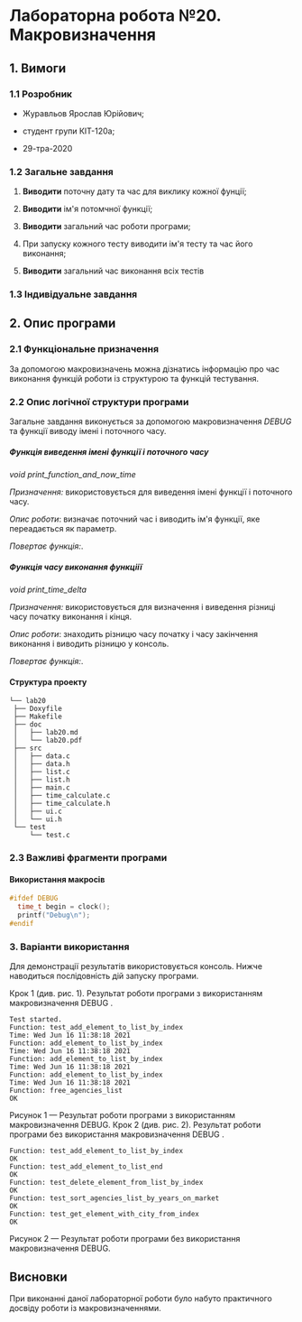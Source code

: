 ﻿# Лабораторна робота №20. Макровизначення

## 1. Вимоги

### 1.1 Розробник

-   Журавльов Ярослав Юрійович;
    
-   студент групи КІТ-120а;
    
-   29-тра-2020
    

### 1.2 Загальне завдання

1.  **Виводити**  поточну дату та час для виклику кожної фунції;
    
2.  **Виводити**  ім'я потомчної функції;
    
3.  **Виводити**  загальний час роботи програми;
    
4.  При запуску кожного тесту виводити ім'я тесту та час його виконання;
    
5.  **Виводити**  загальний час виконання всіх тестів

### 1.3 Індивідуальне завдання


## 2. Опис програми

### 2.1 Функціональне призначення
За допомогою макровизначень можна дізнатись інформацію про час виконання функцій роботи із структурою та функцій тестування.

### 2.2 Опис логічної структури програми
Загальне завдання виконується за допомогою макровизначення *DEBUG* та функції виводу імені і поточного часу.
##### _Функція виведення імені функції і поточного часу_

*void print_function_and_now_time*

_Призначення:_ використовується для  виведення імені функції і поточного часу.


_Опис роботи_: визначає поточний час і виводить ім'я функції, яке переадається як параметр.

_Повертає функція:_.
##### _Функція часу виконання функціії_

*void print_time_delta*

_Призначення:_ використовується для визначення і виведення різниці часу початку виконання і кінця.

_Опис роботи_: знаходить різницю часу початку і часу закінчення виконання і виводить різницю у консоль.

_Повертає функція:_.

#### Структура проекту

```
└── lab20
 ├── Doxyfile
 ├── Makefile
 ├── doc
 │   ├── lab20.md
 │   └── lab20.pdf
 ├── src 
 │   ├── data.c
 │   ├── data.h
 │   ├── list.c
 │   ├── list.h
 │   ├── main.c
 │   ├── time_calculate.c
 │   ├── time_calculate.h
 │   ├── ui.c
 │   └── ui.h                                                                                                                               		    	   	 		     
 └── test
	 └── test.c
```

### 2.3 Важливі фрагменти програми
#### Використання макросів
```c
#ifdef DEBUG  
  time_t begin = clock();  
  printf("Debug\n");  
#endif
```
### 3. Варіанти використання

Для демонстрації результатів використовується консоль. Нижче наводиться послідовність дій запуску програми.

Крок 1 (див. рис. 1). Результат роботи програми з використанням макровизначення DEBUG . 
```
Test started.                                                                                                                                                                                                                                                                 
Function: test_add_element_to_list_by_index                                                                                                                                                                                                                                   
Time: Wed Jun 16 11:38:18 2021                                                                                                         
Function: add_element_to_list_by_index                                                                                                                                                                                                                                                                                                                                                                               
Time: Wed Jun 16 11:38:18 2021                                                                                                         
Function: add_element_to_list_by_index                                                                                                                                                                                                                                                                                                                                                                               
Time: Wed Jun 16 11:38:18 2021                                                                                                         
Function: add_element_to_list_by_index                                                                                                                                                                                                                                                                                                                                                                               
Time: Wed Jun 16 11:38:18 2021                                                                                                         
Function: free_agencies_list                                                                                                                                                                                                                                                  
OK 
```

Рисунок 1 — Результат роботи програми з використанням макровизначення DEBUG.
Крок 2 (див. рис. 2). Результат роботи програми без використання макровизначення DEBUG . 
```
Function: test_add_element_to_list_by_index
OK
Function: test_add_element_to_list_end
OK
Function: test_delete_element_from_list_by_index
OK
Function: test_sort_agencies_list_by_years_on_market
OK
Function: test_get_element_with_city_from_index
OK 
```

Рисунок 2 — Результат роботи програми без використання макровизначення DEBUG.

## Висновки

При виконанні даної лабораторної роботи було набуто практичного досвіду роботи із макровизначеннями.
